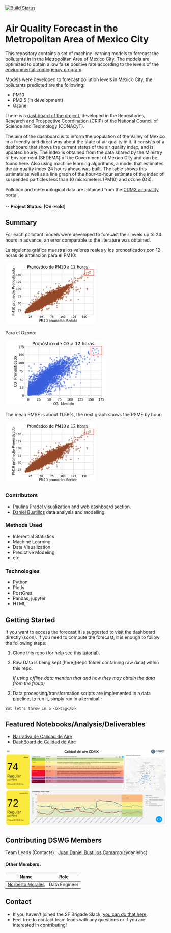 [![Build Status](https://travis-ci.com/DanielBustillos/Pronostico-contaminacion-CDMX.svg?branch=master)](https://travis-ci.com/DanielBustillos/Pronostico-contaminacion-CDMX)

# Air Quality Forecast in the Metropolitan Area of   Mexico City

This repository contains a set of machine learning models to forecast the pollutants in in the Metropolitan Area of   Mexico City. The models are optimized to obtain a low false positive rate according to the levels of the [environmental contingency program](http://www.aire.cdmx.gob.mx/default.php).



Models were developed to forecast pollution levels in Mexico City, the pollutants predicted are the following:

  - PM10
  - PM2.5 (in development)
  - Ozone

  There is a [dashboard of the project](https://github.com/paupradel/calidad_aire_cdmx), developed in the Repositories, Research and Prospective Coordination (CRIP) of the National Council of Science and Technology (CONACyT).

  The aim of the dashboard is to inform the population of the Valley of Mexico in a friendly and direct way about the state of air quality in it. It consists of a dashboard that shows the current status of the air quality index, and is updated hourly. The index is obtained from the data shared by the Ministry of Environment (SEDEMA) of the Government of Mexico City and can be found here. Also using machine learning algorithms, a model that estimates the air quality index 24 hours ahead was built. The table shows this estimate as well as a line graph of the hour-to-hour estimate of the index of suspended particles less than 10 micrometers (PM10) and ozone (O3).


Pollution and meteorological data are obtained from the [CDMX air quality portal.](http://www.aire.cdmx.gob.mx/default.php)


#### -- Project Status: [On-Hold]

## Summary

For each pollutant models were developed to forecast their levels up to 24 hours in advance, an error comparable to the literature was obtained.

La siguiente gráfica muestra los valores reales y los pronosticados con 12 horas de antelación para el PM10:

![alt text](https://github.com/DanielBustillos/forecast-pollution-CDMX/blob/master/images/PM10.png?raw=true)

Para el Ozono:

![alt text](https://github.com/DanielBustillos/forecast-pollution-CDMX/blob/master/images/O3.png?raw=true)

The mean RMSE is about 11.59%, the next graph shows the RSME by hour:

![alt text](https://github.com/DanielBustillos/forecast-pollution-CDMX/blob/master/images/PM10.png?raw=true)

 
### Contributors

* [Paulina Pradel](https://github.com/paupradel) visualization and web dashboard section.
* [Daniel Bustillos](https://github.com/DanielBustillos) data analysis and modelling.


### Methods Used
* Inferential Statistics
* Machine Learning
* Data Visualization
* Predictive Modeling
* etc.

### Technologies
* Python
* Plotly
* PostGres
* Pandas, jupyter
* HTML

## Getting Started

If you want to access the forecast it is suggested to visit the dashboard directly (soon). If you need to compute the forecast, it is enough to follow the following steps:

1. Clone this repo (for help see this [tutorial](https://help.github.com/articles/cloning-a-repository/)).
2. Raw Data is being kept [here](Repo folder containing raw data) within this repo.

    *If using offline data mention that and how they may obtain the data from the froup)*

3. Data processing/transformation scripts are implemented in a data pipeline, to
  run it, simply run in a terminal,:
  ```
But let's throw in a <b>tag</b>.
```

## Featured Notebooks/Analysis/Deliverables
* [Narrativa de Calidad de Aire](https://github.com/paupradel/airecdmx_narrativa)
* [DashBoard de Calidad de Aire](https://github.com/paupradel/calidad_aire_cdmx)

![tablero de calidad del aire](assets/tablero_scr.png)


## Contributing DSWG Members

Team Leads (Contacts) : [Juan Daniel Bustillos Camargo](https://github.com/DanielBustillos)(@danielbc)

#### Other Members:


|Name     |  Role   |
|---------|-----------------|
|[Norberto Morales](https://github.com/DanielBustillos)| Data Engineer |

## Contact
* If you haven't joined the SF Brigade Slack, [you can do that here](http://c4sf.me/slack).  
* Feel free to contact team leads with any questions or if you are interested in contributing!
